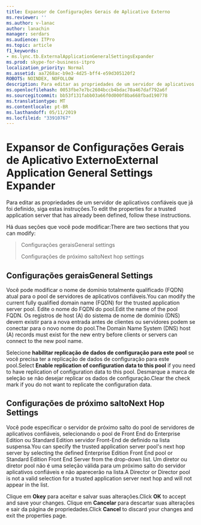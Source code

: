 ```yaml
---
title: Expansor de Configurações Gerais de Aplicativo Externo
ms.reviewer: ''
ms.author: v-lanac
author: lanachin
manager: serdars
ms.audience: ITPro
ms.topic: article
f1_keywords:
- ms.lync.tb.ExternalApplicationGeneralSettingsExpander
ms.prod: skype-for-business-itpro
localization_priority: Normal
ms.assetid: aa7268ac-b9e3-4d25-bff4-e59d305120f2
ROBOTS: NOINDEX, NOFOLLOW
description: Para editar as propriedades de um servidor de aplicativos confiáveis que já foi definido, siga estas instruções.
ms.openlocfilehash: 0053fbe7e7bc2604bccb4bdac70a467daf792a6f
ms.sourcegitcommit: bb53f131fabb03a66f0d000f8ba668fbad190778
ms.translationtype: MT
ms.contentlocale: pt-BR
ms.lasthandoff: 05/11/2019
ms.locfileid: "33910767"
---
```

# <a name="external-application-general-settings-expander"></a><span data-ttu-id="14b24-103">Expansor de Configurações Gerais de Aplicativo Externo</span><span class="sxs-lookup"><span data-stu-id="14b24-103">External Application General Settings Expander</span></span>
 
<span data-ttu-id="14b24-104">Para editar as propriedades de um servidor de aplicativos confiáveis que já foi definido, siga estas instruções.</span><span class="sxs-lookup"><span data-stu-id="14b24-104">To edit the properties for a trusted application server that has already been defined, follow these instructions.</span></span>
  
<span data-ttu-id="14b24-105">Há duas seções que você pode modificar:</span><span class="sxs-lookup"><span data-stu-id="14b24-105">There are two sections that you can modify:</span></span>
  
> <span data-ttu-id="14b24-106">Configurações gerais</span><span class="sxs-lookup"><span data-stu-id="14b24-106">General settings</span></span>
> 
> <span data-ttu-id="14b24-107">Configurações de próximo salto</span><span class="sxs-lookup"><span data-stu-id="14b24-107">Next hop settings</span></span>
    
## <a name="general-settings"></a><span data-ttu-id="14b24-108">Configurações gerais</span><span class="sxs-lookup"><span data-stu-id="14b24-108">General Settings</span></span>

<span data-ttu-id="14b24-109">Você pode modificar o nome de domínio totalmente qualificado (FQDN) atual para o pool de servidores de aplicativos confiáveis.</span><span class="sxs-lookup"><span data-stu-id="14b24-109">You can modify the current fully qualified domain name (FQDN) for the trusted application server pool.</span></span> <span data-ttu-id="14b24-110">Edite o nome do FQDN do pool.</span><span class="sxs-lookup"><span data-stu-id="14b24-110">Edit the name of the pool FQDN.</span></span> <span data-ttu-id="14b24-111">Os registros de host (A) do sistema de nome de domínio (DNS) devem existir para a nova entrada antes de clientes ou servidores podem se conectar para o novo nome do pool.</span><span class="sxs-lookup"><span data-stu-id="14b24-111">The Domain Name System (DNS) host (A) records must exist for the new entry before clients or servers can connect to the new pool name.</span></span>
  
<span data-ttu-id="14b24-112">Selecione **habilitar replicação de dados de configuração para este pool** se você precisa ter a replicação de dados de configuração para este pool.</span><span class="sxs-lookup"><span data-stu-id="14b24-112">Select **Enable replication of configuration data to this pool** if you need to have replication of configuration data to this pool.</span></span> <span data-ttu-id="14b24-113">Desmarque a marca de seleção se não desejar replicar os dados de configuração.</span><span class="sxs-lookup"><span data-stu-id="14b24-113">Clear the check mark if you do not want to replicate the configuration data.</span></span>
  
## <a name="next-hop-settings"></a><span data-ttu-id="14b24-114">Configurações de próximo salto</span><span class="sxs-lookup"><span data-stu-id="14b24-114">Next Hop Settings</span></span>

<span data-ttu-id="14b24-115">Você pode especificar o servidor de próximo salto do pool de servidores de aplicativos confiáveis, selecionando o pool de Front End do Enterprise Edition ou Standard Edition servidor Front-End de definido na lista suspensa.</span><span class="sxs-lookup"><span data-stu-id="14b24-115">You can specify the trusted application server pool's next hop server by selecting the defined Enterprise Edition Front End pool or Standard Edition Front End Server from the drop-down list.</span></span> <span data-ttu-id="14b24-116">Um diretor ou diretor pool não é uma seleção válida para um próximo salto do servidor aplicativos confiáveis e não aparecerão na lista.</span><span class="sxs-lookup"><span data-stu-id="14b24-116">A Director or Director pool is not a valid selection for a trusted application server next hop and will not appear in the list.</span></span>
  

<span data-ttu-id="14b24-117">Clique em **Okey** para aceitar e salvar suas alterações.</span><span class="sxs-lookup"><span data-stu-id="14b24-117">Click **OK** to accept and save your changes.</span></span> <span data-ttu-id="14b24-118">Clique em **Cancelar** para descartar suas alterações e sair da página de propriedades.</span><span class="sxs-lookup"><span data-stu-id="14b24-118">Click **Cancel** to discard your changes and exit the properties page.</span></span>
  

